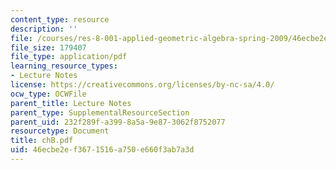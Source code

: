 ```yaml
---
content_type: resource
description: ''
file: /courses/res-8-001-applied-geometric-algebra-spring-2009/46ecbe2ef3671516a750e660f3ab7a3d_chB.pdf
file_size: 179407
file_type: application/pdf
learning_resource_types:
- Lecture Notes
license: https://creativecommons.org/licenses/by-nc-sa/4.0/
ocw_type: OCWFile
parent_title: Lecture Notes
parent_type: SupplementalResourceSection
parent_uid: 232f289f-a399-8a5a-9e87-3062f8752077
resourcetype: Document
title: chB.pdf
uid: 46ecbe2e-f367-1516-a750-e660f3ab7a3d
---
```

